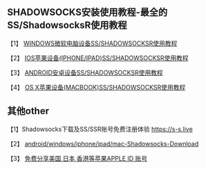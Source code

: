 ## SHADOWSOCKS安装使用教程-最全的SS/ShadowsocksR使用教程

【1】 [WINDOWS微软电脑设备SS/SHADOWSOCKSR使用教程](https://github.com/ss-ssr/help/wiki/WINDOWS%E8%AE%BE%E5%A4%87SS-SHADOWSOCKSR%E4%BD%BF%E7%94%A8%E6%95%99%E7%A8%8B)

【2】 [IOS苹果设备(IPHONE/IPAD)SS/SHADOWSOCKSR使用教程](https://github.com/ss-ssr/help/wiki/IOS%E8%AE%BE%E5%A4%87(IPHONE-IPAD)SS-SHADOWSOCKSR%E4%BD%BF%E7%94%A8%E6%95%99%E7%A8%8B)

【3】 [ANDROID安卓设备SS/SHADOWSOCKSR使用教程](https://github.com/ss-ssr/help/wiki/ANDROID%E8%AE%BE%E5%A4%87SS-SHADOWSOCKSR%E4%BD%BF%E7%94%A8%E6%95%99%E7%A8%8B)

【4】 [OS X苹果设备(MACBOOK)SS/SHADOWSOCKSR使用教程](https://github.com/ss-ssr/help/wiki/OS-X%E8%AE%BE%E5%A4%87(MACBOOK)SS-SHADOWSOCKSR%E4%BD%BF%E7%94%A8%E6%95%99%E7%A8%8B)

## 其他other

【1】Shadowsocks下载及SS/SSR账号免费注册体验 https://s-s.live

【2】 [android/windows/iphone/ipad/mac-Shadowsocks-Download](https://github.com/ss-ssr/download)

【3】 [免费分享美国 日本 香港等苹果APPLE ID 账号](https://github.com/ss-ssr/help/wiki/%E5%85%8D%E8%B4%B9%E5%88%86%E4%BA%AB%E7%BE%8E%E5%9B%BD-%E6%97%A5%E6%9C%AC-%E9%A6%99%E6%B8%AF%E7%AD%89%E8%8B%B9%E6%9E%9CAPPLE-ID-%E8%B4%A6%E5%8F%B7)
